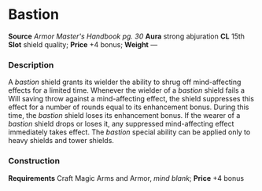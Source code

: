 ﻿---
name: "Bastion"
type: ['shield_quality']
price: "+4 bonus"
description: |
  "A _bastion_ shield grants its wielder the ability to shrug off mind-affecting effects for a limited time. Whenever the wielder of a _bastion_ shield fails a Will saving throw against a mind-affecting effect, the shield suppresses this effect for a number of rounds equal to its enhancement bonus. During this time, the _bastion_ shield loses its enhancement bonus. If the wearer of a _bastion_ shield drops or loses it, any suppressed mind-affecting effect immediately takes effect. The _bastion_ special ability can be applied only to heavy shields and tower shields."
---

#  Bastion

**Source** _Armor Master's Handbook pg. 30_
**Aura** strong abjuration **CL** 15th
**Slot** shield quality; **Price** +4 bonus; **Weight** —

### Description

A _bastion_ shield grants its wielder the ability to shrug off mind-affecting effects for a limited time. Whenever the wielder of a _bastion_ shield fails a Will saving throw against a mind-affecting effect, the shield suppresses this effect for a number of rounds equal to its enhancement bonus. During this time, the _bastion_ shield loses its enhancement bonus. If the wearer of a _bastion_ shield drops or loses it, any suppressed mind-affecting effect immediately takes effect. The _bastion_ special ability can be applied only to heavy shields and tower shields.

### Construction

**Requirements** Craft Magic Arms and Armor, _mind blank_; **Price** +4 bonus